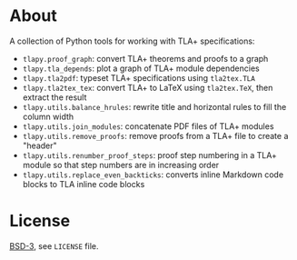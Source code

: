 About
=====

A collection of Python tools for working with TLA+ specifications:

- `tlapy.proof_graph`: convert TLA+ theorems and proofs to a graph
- `tlapy.tla_depends`: plot a graph of TLA+ module dependencies
- `tlapy.tla2pdf`: typeset TLA+ specifications using `tla2tex.TLA`
- `tlapy.tla2tex_tex`: convert TLA+ to LaTeX using `tla2tex.TeX`,
  then extract the result
- `tlapy.utils.balance_hrules`: rewrite title and horizontal rules to fill
  the column width
- `tlapy.utils.join_modules`: concatenate PDF files of TLA+ modules
- `tlapy.utils.remove_proofs`: remove proofs from a TLA+ file to create
  a "header"
- `tlapy.utils.renumber_proof_steps`: proof step numbering in a TLA+ module
  so that step numbers are in increasing order
- `tlapy.utils.replace_even_backticks`: converts inline Markdown code blocks to
  TLA inline code blocks


License
=======
[BSD-3](http://opensource.org/licenses/BSD-3-Clause), see `LICENSE` file.
